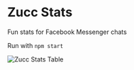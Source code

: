 # Zucc Stats
Fun stats for Facebook Messenger chats

Run with `npm start`

![Zucc Stats Table](https://i.imgur.com/wh21gJj.png)
